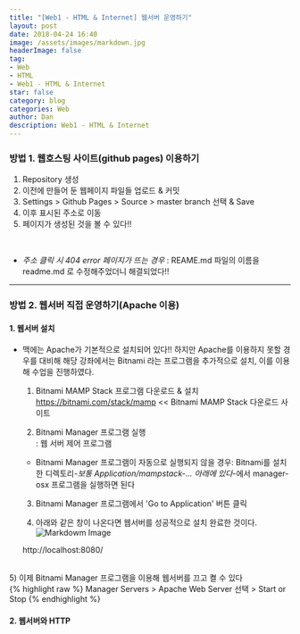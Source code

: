 ```yaml
---
title: "[Web1 - HTML & Internet] 웹서버 운영하기"
layout: post
date: 2018-04-24 16:40
image: /assets/images/markdown.jpg
headerImage: false
tag:
- Web
- HTML
- Web1 - HTML & Internet
star: false
category: blog
categories: Web
author: Dan
description: Web1 - HTML & Internet
---
```


### 방법 1. 웹호스팅 사이트(github pages) 이용하기


1. Repository 생성
2. 이전에 만들어 둔 웹페이지 파일들 업로드 & 커밋
3. Settings > Github Pages > Source > master branch 선택 & Save
4. 이후 표시된 주소로 이동
5. 페이지가 생성된 것을 볼 수 있다!!

<br>

* *주소 클릭 시 404 error 페이지가 뜨는 경우*
: REAME.md 파일의 이름을 readme.md 로 수정해주었더니 해결되었다!!

---
### 방법 2. 웹서버 직접 운영하기(Apache 이용)

#### 1. 웹서버 설치
* 맥에는 Apache가 기본적으로 설치되어 있다!! 하지만 Apache를 이용하지 못할 경우를 대비해 해당 강좌에서는 Bitnami 라는 프로그램을 추가적으로 설치, 이를 이용해 수업을 진행하였다.

  1) Bitnami MAMP Stack 프로그램 다운로드 & 설치<br>
    <a href = "https://bitnami.com/stack/mamp">https://bitnami.com/stack/mamp</a> << Bitnami MAMP Stack 다운로드 사이트<br>

    2) Bitnami Manager 프로그램 실행<br>
    : 웹 서버 제어 프로그램<br>
    * Bitnami Manager 프로그램이 자동으로 실행되지 않을 경우: Bitnami를 설치한 디렉토리-*보통 Application/mampstack-... 아래에 있다*-에서 manager-osx 프로그램을 실행하면 된다

    3) Bitnami Manager 프로그램에서 'Go to Application' 버튼 클릭<br>

    4) 아래와 같은 창이 나온다면 웹서버를 성공적으로 설치 완료한 것이다.
    ![Markdowm Image][1]
    <figcaption class="caption">http://localhost:8080/</figcaption>

<br>5) 이제 Bitnami Manager 프로그램을 이용해 웹서버를 끄고 켤 수 있다<br>
{% highlight raw %}
Manager Servers > Apache Web Server 선택 > Start or Stop
{% endhighlight %}


<div class="breaker"></div>

#### 2. 웹서버와 HTTP


[1]: /assets/images/스크린샷2018-04-24오후5.16.14.png
